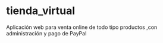 # tienda_virtual
Aplicación web para venta online de todo tipo productos ,con administración y pago de PayPal
